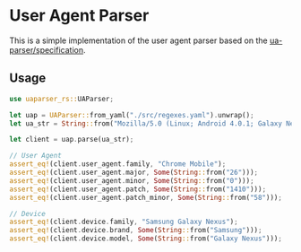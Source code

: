 # User Agent Parser

This is a simple implementation of the user agent parser based on the [ua-parser/specification](https://github.com/ua-parser/uap-core/blob/master/docs/specification.md).

## Usage

```rust
use uaparser_rs::UAParser;

let uap = UAParser::from_yaml("./src/regexes.yaml").unwrap();
let ua_str = String::from("Mozilla/5.0 (Linux; Android 4.0.1; Galaxy Nexus Build/ITL41F) AppleWebKit/537.31 (KHTML, like Gecko) Chrome/26.0.1410.58 Mobile Safari/537.31");

let client = uap.parse(ua_str);

// User Agent
assert_eq!(client.user_agent.family, "Chrome Mobile");
assert_eq!(client.user_agent.major, Some(String::from("26")));
assert_eq!(client.user_agent.minor, Some(String::from("0")));
assert_eq!(client.user_agent.patch, Some(String::from("1410")));
assert_eq!(client.user_agent.patch_minor, Some(String::from("58")));

// Device
assert_eq!(client.device.family, "Samsung Galaxy Nexus");
assert_eq!(client.device.brand, Some(String::from("Samsung")));
assert_eq!(client.device.model, Some(String::from("Galaxy Nexus")));
```
